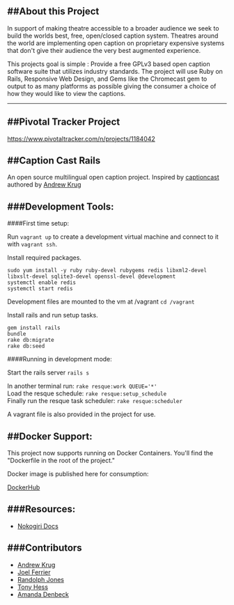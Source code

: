 ##About this Project
--------------------

In support of making theatre accessible to a broader audience we seek to build the worlds best, free, open/closed caption system. Theatres around the world are implementing open caption on proprietary expensive systems that don't give their audience the very best augmented experience.

This projects goal is simple : Provide a free GPLv3 based open caption software suite that utilizes industry standards. The project will use Ruby on Rails, Responsive Web Design, and Gems like the Chromecast gem to output to as many platforms as possible giving the consumer a choice of how they would like to view the captions.

---

##Pivotal Tracker Project
-------------------------

https://www.pivotaltracker.com/n/projects/1184042

##Caption Cast Rails
--------------------

An open source multilingual open caption project.  Inspired by [captioncast](https://bitbucket.org/andrewkr/captioncast) authored by [Andrew Krug](https://bitbucket.org/andrewkr)

###Development Tools:
---------

####First time setup:  

Run `vagrant up` to create a development virtual machine and connect to it with `vagrant ssh`.  

Install required packages.  

```
sudo yum install -y ruby ruby-devel rubygems redis libxml2-devel libxslt-devel sqlite3-devel openssl-devel @development
systemctl enable redis  
systemctl start redis  
```

Development files are mounted to the vm at /vagrant `cd /vagrant`  

Install rails and run setup tasks.  

`gem install rails`  
`bundle`  
`rake db:migrate`  
`rake db:seed`  

####Running in development mode:  

Start the rails server `rails s`  

In another terminal run: `rake resque:work QUEUE='*'`  
Load the resque schedule: `rake resque:setup_schedule`  
Finally run the resque task scheduler: `rake resque:scheduler`  

A vagrant file is also provided in the project for use.  

##Docker Support:
-----------------

This project now supports running on Docker Containers. You'll find the "Dockerfile in the root of the project."

Docker image is published here for consumption:

[DockerHub](https://registry.hub.docker.com/u/andrewkrug/captioncast/)

###Resources:
-------------

-	[Nokogiri Docs](http://www.nokogiri.org/tutorials/)

###Contributors
---------------

-	[Andrew Krug](https://bitbucket.org/andrewkr)
-	[Joel Ferrier](https://bitbucket.org/joel-ferrier)
-	[Randolph Jones](https://github.com/randolphjones)
-	[Tony Hess](https://github.com/toeknee919)
-	[Amanda Denbeck](https://github.com/denbecka)
